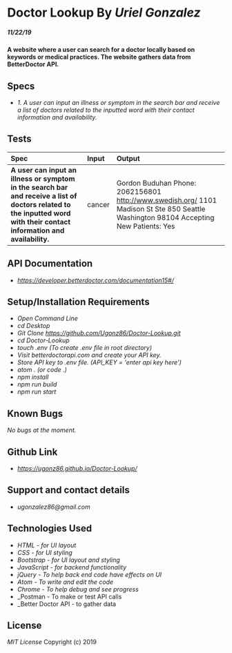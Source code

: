 # **Doctor Lookup** By _**Uriel Gonzalez**_
##### 11/22/19

#### A website where a user can search for a doctor locally based on keywords or medical practices. The website gathers data from BetterDoctor API.

## **Specs**
* _1. A user can input an illness or symptom in the search bar and receive a list of doctors related to the inputted word with their contact information and availability._

## **Tests**

| Spec | Input | Output |
| :----------- | :----------------------| :----------- |
| **A user can input an illness or symptom in the search bar and receive a list of doctors related to the inputted word with their contact information and availability.**  | cancer | Gordon Buduhan Phone: 2062156801 http://www.swedish.org/ 1101 Madison St Ste 850 Seattle Washington 98104 Accepting New Patients: Yes |

## **API Documentation**

* _https://developer.betterdoctor.com/documentation15#/_

## **Setup/Installation Requirements**

* _Open Command Line_
* _cd Desktop_
* _Git Clone https://github.com/Ugonz86/Doctor-Lookup.git_
* _cd Doctor-Lookup_
* _touch .env (To create .env file in root directory)_
* _Visit betterdoctorapi.com and create your API key._
* _Store API key to .env file. (API_KEY = 'enter api key here')_
* _atom . (or code .)_
* _npm install_
* _npm run build_
* _npm run start_

## **Known Bugs**

_No bugs at the moment._

## **Github Link**
* _https://ugonz86.github.io/Doctor-Lookup/_

## Support and contact details

* _ugonzalez86@gmail.com_

## **Technologies Used**

* _HTML - for UI layout_
* _CSS - for UI styling_
* _Bootstrap - for UI layout and styling_
* _JavaScript - for backend functionality_
* _jQuery - To help back end code have effects on UI_
* _Atom - To write and edit the code_
* _Chrome - To help debug and see progress_
* _Postman - To make or test API calls
* _Better Doctor API - to gather data

## **License**

*MIT License*
Copyright (c) 2019
